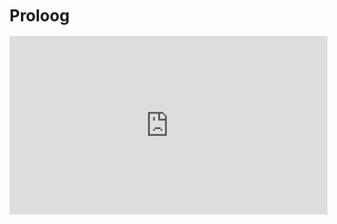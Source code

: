 # Proloog

<iframe width="560" height="315" src="https://www.youtube.com/embed/O8142gkmV2E?si=cedxFFlW3FGiW0Q-" title="YouTube video player" frameborder="0" allow="accelerometer; autoplay; clipboard-write; encrypted-media; gyroscope; picture-in-picture; web-share" referrerpolicy="strict-origin-when-cross-origin" allowfullscreen></iframe>